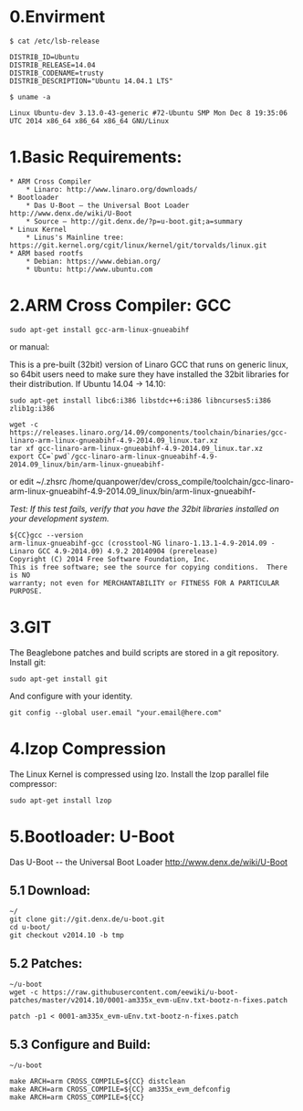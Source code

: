 # 0.Envirment
    
    $ cat /etc/lsb-release
   
    DISTRIB_ID=Ubuntu
    DISTRIB_RELEASE=14.04
    DISTRIB_CODENAME=trusty
    DISTRIB_DESCRIPTION="Ubuntu 14.04.1 LTS"

    $ uname -a  
    
    Linux Ubuntu-dev 3.13.0-43-generic #72-Ubuntu SMP Mon Dec 8 19:35:06 UTC 2014 x86_64 x86_64 x86_64 GNU/Linux

# 1.Basic Requirements:

    * ARM Cross Compiler
        * Linaro: http://www.linaro.org/downloads/
    * Bootloader
        * Das U-Boot – the Universal Boot Loader http://www.denx.de/wiki/U-Boot
        * Source – http://git.denx.de/?p=u-boot.git;a=summary
    * Linux Kernel
        * Linus's Mainline tree: https://git.kernel.org/cgit/linux/kernel/git/torvalds/linux.git
    * ARM based rootfs
        * Debian: https://www.debian.org/
        * Ubuntu: http://www.ubuntu.com

# 2.ARM Cross Compiler: GCC

    sudo apt-get install gcc-arm-linux-gnueabihf

or manual:

This is a pre-built (32bit) version of Linaro GCC that runs on generic linux, so 64bit users need to make sure they have installed the 32bit libraries for their distribution.
If Ubuntu 14.04 -> 14.10:

    sudo apt-get install libc6:i386 libstdc++6:i386 libncurses5:i386 zlib1g:i386 

    wget -c https://releases.linaro.org/14.09/components/toolchain/binaries/gcc-linaro-arm-linux-gnueabihf-4.9-2014.09_linux.tar.xz
    tar xf gcc-linaro-arm-linux-gnueabihf-4.9-2014.09_linux.tar.xz
    export CC=`pwd`/gcc-linaro-arm-linux-gnueabihf-4.9-2014.09_linux/bin/arm-linux-gnueabihf-

or edit ~/.zhsrc
    /home/quanpower/dev/cross_compile/toolchain/gcc-linaro-arm-linux-gnueabihf-4.9-2014.09_linux/bin/arm-linux-gnueabihf-

*Test: If this test fails, verify that you have the 32bit libraries installed on your development system.*

    ${CC}gcc --version
    arm-linux-gnueabihf-gcc (crosstool-NG linaro-1.13.1-4.9-2014.09 - Linaro GCC 4.9-2014.09) 4.9.2 20140904 (prerelease)
    Copyright (C) 2014 Free Software Foundation, Inc.
    This is free software; see the source for copying conditions.  There is NO
    warranty; not even for MERCHANTABILITY or FITNESS FOR A PARTICULAR PURPOSE.

# 3.GIT

The Beaglebone patches and build scripts are stored in a git repository. Install git:

    sudo apt-get install git

And configure with your identity.

    git config --global user.email "your.email@here.com"

# 4.lzop Compression

The Linux Kernel is compressed using lzo. Install the lzop parallel file compressor:

    sudo apt-get install lzop

# 5.Bootloader: U-Boot

Das U-Boot -- the Universal Boot Loader http://www.denx.de/wiki/U-Boot

## 5.1 Download:
    ~/
    git clone git://git.denx.de/u-boot.git
    cd u-boot/
    git checkout v2014.10 -b tmp

## 5.2 Patches:
    ~/u-boot
    wget -c https://raw.githubusercontent.com/eewiki/u-boot-patches/master/v2014.10/0001-am335x_evm-uEnv.txt-bootz-n-fixes.patch
 
    patch -p1 < 0001-am335x_evm-uEnv.txt-bootz-n-fixes.patch

## 5.3 Configure and Build:
    ~/u-boot
    
    make ARCH=arm CROSS_COMPILE=${CC} distclean
    make ARCH=arm CROSS_COMPILE=${CC} am335x_evm_defconfig
    make ARCH=arm CROSS_COMPILE=${CC}
